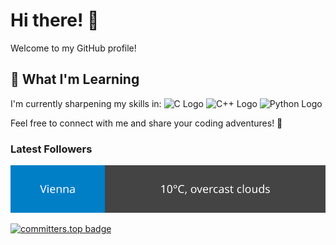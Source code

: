 # Hi there! 👋

Welcome to my GitHub profile!

## 🌱 What I'm Learning

I'm currently sharpening my skills in: ![C Logo](https://img.shields.io/badge/-C-000000?style=flat-square&logo=C&logoColor=white) ![C++ Logo](https://img.shields.io/badge/-C++-000000?style=flat-square&logo=C%2B%2B&logoColor=white) ![Python Logo](https://img.shields.io/badge/-Python-008000?style=flat-square&logo=Python&logoColor=white) 

Feel free to connect with me and share your coding adventures! 🚀

### Latest Followers

<!-- FOLLOWERS:START -->
<!-- FOLLOWERS:END -->



[![latest followers](https://raw.githubusercontent.com/hu8813/hu8813/main/weather_badge.svg)](https://user-badge.committers.top/austria/hu8813)



[![committers.top badge](https://user-badge.committers.top/austria/hu8813.svg)](https://user-badge.committers.top/austria/hu8813)

